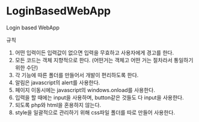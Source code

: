 # LoginBasedWebApp
Login based WebApp

규칙
1. 어떤 입력이든 입력값이 없으면 입력을 무효하고 사용자에게 경고를 한다. 
2. 모든 코드는 객체 지향적으로 한다. (어떤거는 객체고 어떤 거는 절차라서 통일하기 위한 수단)
3. 각 기능에 따른 폴더를 만들어서 개발이 편리하도록 한다.
4. 알림은 javascript의 alert를 사용한다. 
5. 페이지 이동시에는 javascript의 windows.onload를 사용한다. 
6. 입력을 할 때에는 input을 사용하며, button같은 것들도 다 input을 사용한다. 
7. 되도록 php와 html을 혼용하지 않는다. 
8. style을 일괄적으로 관리하기 위해 css파일 폴더를 따로 만들어 사용한다. 
